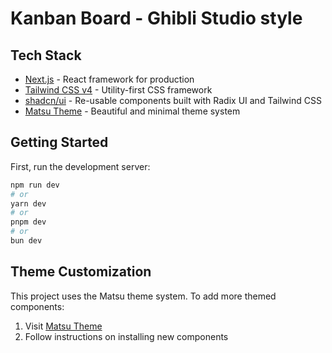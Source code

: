 # Kanban Board - Ghibli Studio style

## Tech Stack

- [Next.js](https://nextjs.org) - React framework for production
- [Tailwind CSS v4](https://tailwindcss.com) - Utility-first CSS framework
- [shadcn/ui](https://ui.shadcn.com) - Re-usable components built with Radix UI and Tailwind CSS
- [Matsu Theme](https://matsu-theme.vercel.app) - Beautiful and minimal theme system

## Getting Started

First, run the development server:

```bash
npm run dev
# or
yarn dev
# or
pnpm dev
# or
bun dev
```

## Theme Customization

This project uses the Matsu theme system. To add more themed components:
1. Visit [Matsu Theme](https://matsu-theme.vercel.app)
2. Follow instructions on installing new components


